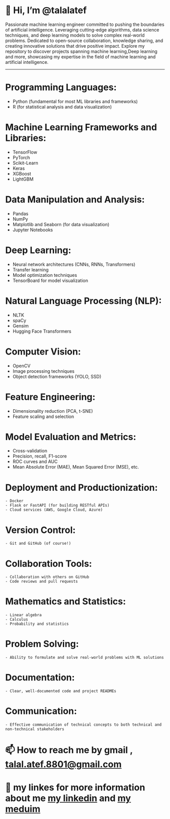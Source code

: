 # 👋 Hi, I’m @talalatef
Passionate machine learning engineer committed to pushing the boundaries of artificial intelligence. Leveraging cutting-edge algorithms, data science techniques, and deep learning models to solve complex real-world problems. Dedicated to open-source collaboration, knowledge sharing, and creating innovative solutions that drive positive impact. Explore my repository to discover projects spanning machine learning,Deep learning and more, showcasing my expertise in the field of machine learning and artificial intelligence.
***
# **Programming Languages:**
   - Python (fundamental for most ML libraries and frameworks)
   - R (for statistical analysis and data visualization)

# **Machine Learning Frameworks and Libraries:**
   - TensorFlow
   - PyTorch
   - Scikit-Learn
   - Keras
   - XGBoost
   - LightGBM

# **Data Manipulation and Analysis:**
   - Pandas
   - NumPy
   - Matplotlib and Seaborn (for data visualization)
   - Jupyter Notebooks

# **Deep Learning:**
   - Neural network architectures (CNNs, RNNs, Transformers)
   - Transfer learning
   - Model optimization techniques
   - TensorBoard for model visualization

# **Natural Language Processing (NLP):**
   - NLTK
   - spaCy
   - Gensim
   - Hugging Face Transformers

# **Computer Vision:**
   - OpenCV
   - Image processing techniques
   - Object detection frameworks (YOLO, SSD)

# **Feature Engineering:**
   - Dimensionality reduction (PCA, t-SNE)
   - Feature scaling and selection

# **Model Evaluation and Metrics:**
   - Cross-validation
   - Precision, recall, F1-score
   - ROC curves and AUC
   - Mean Absolute Error (MAE), Mean Squared Error (MSE), etc.

# **Deployment and Productionization:**
    - Docker
    - Flask or FastAPI (for building RESTful APIs)
    - Cloud services (AWS, Google Cloud, Azure)

# **Version Control:**
    - Git and GitHub (of course!)

# **Collaboration Tools:**
    - Collaboration with others on GitHub
    - Code reviews and pull requests

# **Mathematics and Statistics:**
    - Linear algebra
    - Calculus
    - Probability and statistics

# **Problem Solving:**
    - Ability to formulate and solve real-world problems with ML solutions

# **Documentation:**
    - Clear, well-documented code and project READMEs

# **Communication:**
    - Effective communication of technical concepts to both technical and non-technical stakeholders


# 📫 How to reach me by gmail , talal.atef.8801@gmail.com
# 🔗 my linkes for more information about me [my linkedin](https://www.linkedin.com/in/talal-atef-997580204/) and [my meduim](https://medium.com/@talal.atef.801)

<!---
talalatef/talalatef is a ✨ special ✨ repository because its `README.md` (this file) appears on your GitHub profile.
You can click the Preview link to take a look at your changes.
--->
